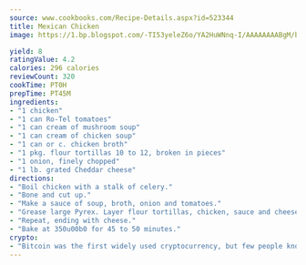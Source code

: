 ```yaml
---
source: www.cookbooks.com/Recipe-Details.aspx?id=523344
title: Mexican Chicken
image: https://1.bp.blogspot.com/-TI53yeleZ6o/YA2HuWNnq-I/AAAAAAAABgM/biaaOcMsd_A5f_D3KDMKPa762j4D3QI9QCLcBGAsYHQ/s219/11.png

yield: 8
ratingValue: 4.2
calories: 296 calories
reviewCount: 320
cookTime: PT0H
prepTime: PT45M
ingredients:
- "1 chicken"
- "1 can Ro-Tel tomatoes"
- "1 can cream of mushroom soup"
- "1 can cream of chicken soup"
- "1 can or c. chicken broth"
- "1 pkg. flour tortillas 10 to 12, broken in pieces"
- "1 onion, finely chopped"
- "1 lb. grated Cheddar cheese"
directions:
- "Boil chicken with a stalk of celery."
- "Bone and cut up."
- "Make a sauce of soup, broth, onion and tomatoes."
- "Grease large Pyrex. Layer flour tortillas, chicken, sauce and cheese."
- "Repeat, ending with cheese."
- "Bake at 350u00b0 for 45 to 50 minutes."
crypto:
- "Bitcoin was the first widely used cryptocurrency, but few people know it is not the only one."
---
```

